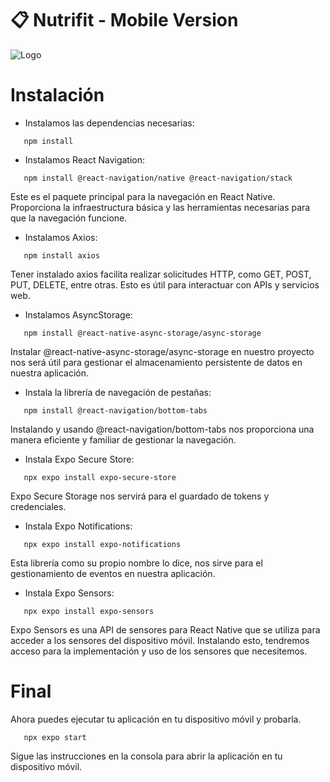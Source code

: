 # 📋 Nutrifit - Mobile Version
![Logo](https://github.com/fabianorifer/Frontend_Mobile/blob/main/NutriFit__Mesa_de_trabajo_1.png?raw=true)
# Instalación
- Instalamos las dependencias necesarias:
```terminal
   npm install   
```
- Instalamos React Navigation:
```terminal
   npm install @react-navigation/native @react-navigation/stack  
```
Este es el paquete principal para la navegación en React Native. Proporciona la infraestructura básica y las herramientas necesarias para que la navegación funcione. 

- Instalamos Axios:
```terminal
   npm install axios   
```
Tener instalado axios facilita realizar solicitudes HTTP, como GET, POST, PUT, DELETE, entre otras. Esto es útil para interactuar con APIs y servicios web.

- Instalamos AsyncStorage:
```terminal
   npm install @react-native-async-storage/async-storage   
```
Instalar @react-native-async-storage/async-storage en nuestro proyecto nos será útil para gestionar el almacenamiento persistente de datos en nuestra aplicación.

- Instala la librería de navegación de pestañas:
```terminal
   npm install @react-navigation/bottom-tabs   
```
Instalando y usando @react-navigation/bottom-tabs nos  proporciona una manera eficiente y familiar de gestionar la navegación.

- Instala Expo Secure Store:
```terminal
   npx expo install expo-secure-store   
```
Expo Secure Storage nos servirá para el guardado de tokens y credenciales.

- Instala Expo Notifications:
```terminal
   npx expo install expo-notifications   
```
Esta librería como su propio nombre lo dice, nos sirve para el gestionamiento de eventos en nuestra aplicación.

- Instala Expo Sensors:
```terminal
   npx expo install expo-sensors  
```
Expo Sensors es una API de sensores para React Native que se utiliza para acceder a los sensores del dispositivo móvil. Instalando esto, tendremos acceso para la implementación y uso de los sensores que necesitemos.

# Final
Ahora puedes ejecutar tu aplicación en tu dispositivo móvil y probarla.
```terminal
   npx expo start  
```
Sigue las instrucciones en la consola para abrir la aplicación en tu dispositivo móvil.
